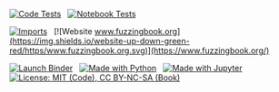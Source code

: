 <!-- Fuzzingbook README -->

<!-- Badges to be shown on project page -->

[![Code Tests](https://github.com/uds-se/fuzzingbook/actions/workflows/check-code.yml/badge.svg)](https://github.com/uds-se/fuzzingbook/actions/workflows/check-code.yml)
&nbsp;
[![Notebook Tests](https://github.com/uds-se/fuzzingbook/actions/workflows/check-notebooks.yml/badge.svg)](https://github.com/uds-se/fuzzingbook/actions/workflows/check-notebooks.yml)
&nbsp;
<!-- [![Static Type Checking](https://github.com/uds-se/fuzzingbook/actions/workflows/check-types.yml/badge.svg)](https://github.com/uds-se/fuzzingbook/actions/workflows/check-types.yml)
&nbsp;
-->
[![Imports](https://github.com/uds-se/fuzzingbook/actions/workflows/check-imports.yml/badge.svg)](https://github.com/uds-se/fuzzingbook/actions/workflows/check-imports.yml)
&nbsp;
[![Website www.fuzzingbook.org](https://img.shields.io/website-up-down-green-red/https/www.fuzzingbook.org.svg)](https://www.fuzzingbook.org/)

[![Launch Binder](https://mybinder.org/badge_logo.svg)](https://mybinder.org/v2/gh/uds-se/fuzzingbook/master?filepath=docs/notebooks/00_Table_of_Contents.ipynb)
&nbsp;
[![Made with Python](https://img.shields.io/badge/Made%20with-Python-blue.svg)](https://www.python.org/)
&nbsp;
[![Made with Jupyter](https://img.shields.io/badge/Made%20with-Jupyter-orange.svg)](https://www.jupyter.org/)
&nbsp;
[![License: MIT (Code), CC BY-NC-SA (Book)](https://img.shields.io/badge/License-MIT_(Code),_CC_BY--NC--SA_4.0_(Book)-blue.svg)](https://github.com/uds-se/fuzzingbook/blob/master/LICENSE.md)

